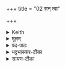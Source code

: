 +++
title = "02 सन् त्वा"

+++


<details><summary>Keith</summary>

By the Yajus I pour on thee  
Offspring, life, and wealth.  
Instigated by Brhaspati may the sacrificer here come to no harm.
</details>

<details><summary>मूलम्</summary>

सन्त्वा॑ सिञ्चामि॒ यजु॑षा प्र॒जामायु॒र्धन॑ञ्च ।  
बृह॒स्पति॑प्रसूतो॒ यज॑मान इ॒ह मा रि॑षत्  ॥
</details>

<details><summary>पद-पाठः</summary>

समिति॑ । त्वा॒ । सि॒ञ्चा॒मि॒ । यजु॑षा । प्र॒जामिति॑ प्र-जाम् । आयुः॑ । धन᳚म् । च॒ ॥ बृह॒स्पति॑प्रसूत॒ इति॒ बृह॒स्पति॑-प्र॒सू॒तः॒ । यज॑मानः । इ॒ह । मा॒ । रि॒ष॒त् ॥ 
</details>

<details><summary>भट्टभास्कर-टीका</summary>

संसिञ्चामि सह सिञ्चामि हे स्कन्न त्वां प्रजामायुर्धनञ्च प्रजादिभिस्सह त्वामेकत्र सिश्चामि यजुषाऽनेन मन्त्रेण । यजनसाधनं यजुः । अपेतस्कन्नत्वदोषं प्रजादिसावनं त्वामनेन सेचनेन करोमीत्यर्थः । बृहस्पतिप्रसूतः स्वयमेव बृहस्पतिना प्रसूतोऽनुज्ञातोऽहं करोमि, न पुनर्यथारुचि । तस्माद्यजमान इहास्मिन् स्कन्नापराधे मा रिषत् मा बाधि । रिष्यतेश्छान्दसोऽङ् पुषादिर्वा कर्तव्यः । बृहतां पतिः बृहस्पतिः । 'तद्बृहतोः करपत्योः' इति सुक् । तेन प्रसूत इति । 'तृतीया कर्मणि' इति पूर्वपदप्रकृतिस्वरत्वम् । तत्र च 'उभे वनस्पत्यादिषु युगपत्' इति पूर्वोत्तरयोर्युगपत्प्रकृतिस्वरत्वम् । बृहच्छब्दः प्रायेण समासे आद्युदातः, अन्यत्रान्तोदात्तः ॥
</details>

<details><summary>सायण-टीका</summary>

तत्र प्रथमानुवाक आज्यग्रहणानुमन्त्रणमन्त्राः प्राधान्येनाभिधीयन्ते।  
कल्पः — “सं त्वा सिञ्चामीति तत्सꣳ सिञ्चेदभि वा मन्त्रयेत” इति। तदिति स्कन्नमाज्यमुच्यते। यस्याऽऽज्यमनुत्पूतꣳ स्कन्देदित्यादिना स्कन्दनस्य प्रकृतत्वात्। यदि शुद्धप्रदेशे स्कन्देत्तदानीमनेन मन्त्रेण पुनः पात्रे प्रक्षिपेत्। अशुचिप्रदेशे स्कन्दने त्वभिमन्त्रणम्।

पाठस्तु -  
सं त्वा सिञ्चामीति। हे स्कन्नाज्य बृहस्पतिप्रेरितोऽहं प्रजादीन्संपादयेयम। त्वामनेन यजुषा मन्त्रेण पात्रे सम्यक्सिञ्चामि। इह कर्मणि यजमानः स्कन्दनापराधेन मा रिषन्मा हिंस्यताम्। अयं मन्त्र आध्वर्यवः। अतो यजमानस्यान्यत्वेनोक्तिरविरुद्धा।  
</details>

